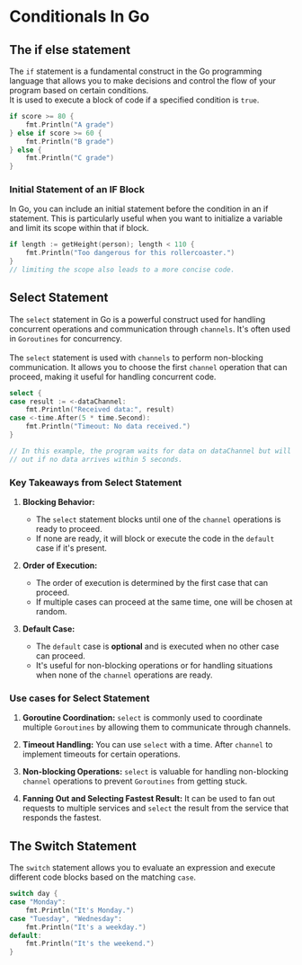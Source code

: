# Conditionals In Go

## The if else statement
The `if` statement is a fundamental construct in the Go programming language 
that allows you to make decisions and control the flow of your program based 
on certain conditions. <br/> It is used to execute a block of code if a 
specified condition is `true`.

```Go
if score >= 80 {
    fmt.Println("A grade")
} else if score >= 60 {
    fmt.Println("B grade")
} else {
    fmt.Println("C grade")
}
```

### Initial Statement of an IF Block
In Go, you can include an initial statement before the condition in an if 
statement. This is particularly useful when you want to initialize a 
variable and limit its scope within that if block.

```Go
if length := getHeight(person); length < 110 {
    fmt.Println("Too dangerous for this rollercoaster.")
} 
// limiting the scope also leads to a more concise code.
```

## Select Statement

The `select` statement in Go is a powerful construct used for handling 
concurrent operations and communication through `channels`. It's often
used in `Goroutines` for concurrency. <br/> <br/>
The `select` statement is used with `channels` to perform non-blocking
communication. It allows you to choose the first `channel` operation that can
proceed, making it useful for handling concurrent code.

```Go
select {
case result := <-dataChannel:
    fmt.Println("Received data:", result)
case <-time.After(5 * time.Second):
    fmt.Println("Timeout: No data received.")
}

// In this example, the program waits for data on dataChannel but will time 
// out if no data arrives within 5 seconds.
```

### Key Takeaways from Select Statement

1. **Blocking Behavior:**
   - The `select` statement blocks until one of the `channel` operations is 
     ready to proceed. 
   - If none are ready, it will block or execute the code in the `default` 
     case if it's present.

2. **Order of Execution:** 
   - The order of execution is determined by the first case that can proceed. 
   - If multiple cases can proceed at the same time, one will be chosen at 
     random.
3. **Default Case:**
    - The `default` case is **optional** and is executed when no other 
     case can proceed. 
    - It's useful for non-blocking operations or for handling situations 
      when none of the `channel` operations are ready.

### Use cases for Select Statement

1. **Goroutine Coordination:** `select` is commonly used to coordinate multiple 
`Goroutines` by allowing them to communicate through channels.

2. **Timeout Handling:** You can use `select` with a time. After `channel` to 
   implement timeouts for certain operations. 

3. **Non-blocking Operations:** `select` is valuable for handling 
   non-blocking `channel` operations to prevent `Goroutines` from getting stuck. 

4. **Fanning Out and Selecting Fastest Result:** It can be used to fan out
   requests to multiple services and `select` the result from the service that 
   responds the fastest.

## The Switch Statement

The `switch` statement allows you to evaluate an expression and execute 
different code blocks based on the matching `case`.

```Go
switch day {
case "Monday":
    fmt.Println("It's Monday.")
case "Tuesday", "Wednesday":
    fmt.Println("It's a weekday.")
default:
    fmt.Println("It's the weekend.")
}
```
